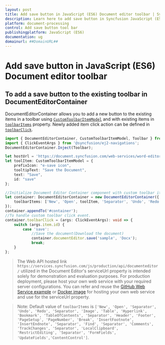 ```yaml
---
layout: post
title: Add save button in JavaScript (ES6) Document editor toolbar | Syncfusion
description: Learn here to add save button in Syncfusion JavaScript (ES6) Document editor control of Syncfusion Essential JS 2 and more.
platform: document-processing
control: Add save button tool bar 
publishingplatform: JavaScript (ES6)
documentation: ug
domainurl: ##DomainURL##
---
```


# Add save button in JavaScript (ES6) Document editor toolbar

## To add a save button to the existing toolbar in DocumentEditorContainer

DocumentEditorContainer allows you to add a new button to the existing items in a toolbar using [`CustomToolbarItemModel`](https://ej2.syncfusion.com/documentation/api/document-editor/customToolbarItemModel/) and with existing items in [`toolbarItems`](https://ej2.syncfusion.com/documentation/api/document-editor-container#toolbaritems) property. Newly added item click action can be defined in [`toolbarClick`](https://ej2.syncfusion.com/documentation/api/toolbar/clickEventArgs/).

 
```ts
import { DocumentEditorContainer, CustomToolbarItemModel, Toolbar } from '@syncfusion/ej2-documenteditor';
import { ClickEventArgs } from '@syncfusion/ej2-navigations';
DocumentEditorContainer.Inject(Toolbar);

let hostUrl = 'https://document.syncfusion.com/web-services/word-editor/api/documenteditor/';
let toolItem: CustomToolbarItemModel = {
    prefixIcon: "e-save icon",
    tooltipText: "Save the Document",
    text: "Save",
    id: "save"
};

//Initialize Document Editor Container component with custom toolbar item.
let container: DocumentEditorContainer = new DocumentEditorContainer({
    toolbarItems: ['New', 'Open', toolItem, 'Separator', 'Undo', 'Redo', 'Separator', 'Image', 'Table', 'Hyperlink', 'Bookmark', 'TableOfContents', 'Separator', 'Header', 'Footer', 'PageSetup', 'PageNumber', 'Break', 'InsertFootnote', 'InsertEndnote', 'Separator', 'Find', 'Separator', 'Comments', 'TrackChanges', 'Separator', 'LocalClipboard', 'RestrictEditing', 'Separator', 'FormFields', 'UpdateFields','ContentControl'], serviceUrl:hostUrl, height:'590px',
});
container.appendTo('#container');
//To handle custom toolbar click event.
container.toolbarClick = (args: ClickEventArgs): void => {
    switch (args.item.id) {
        case 'save':
            //Save the document(Download the document)
            container.documentEditor.save('sample', 'Docx');
            break;
    }
};

```
> The Web API hosted link `https://services.syncfusion.com/js/production/api/documenteditor/` utilized in the Document Editor's serviceUrl property is intended solely for demonstration and evaluation purposes. For production deployment, please host your own web service with your required server configurations. You can refer and reuse the [GitHub Web Service example](https://github.com/SyncfusionExamples/EJ2-DocumentEditor-WebServices) or [Docker image](https://hub.docker.com/r/syncfusion/word-processor-server) for hosting your own web service and use for the serviceUrl property.

>Note: Default value of `toolbarItems` is `['New', 'Open', 'Separator', 'Undo', 'Redo', 'Separator', 'Image', 'Table', 'Hyperlink', 'Bookmark', 'TableOfContents', 'Separator', 'Header', 'Footer', 'PageSetup', 'PageNumber', 'Break', 'InsertFootnote', 'InsertEndnote', 'Separator', 'Find', 'Separator', 'Comments', 'TrackChanges', 'Separator', 'LocalClipboard', 'RestrictEditing', 'Separator', 'FormFields', 'UpdateFields','ContentControl']`.